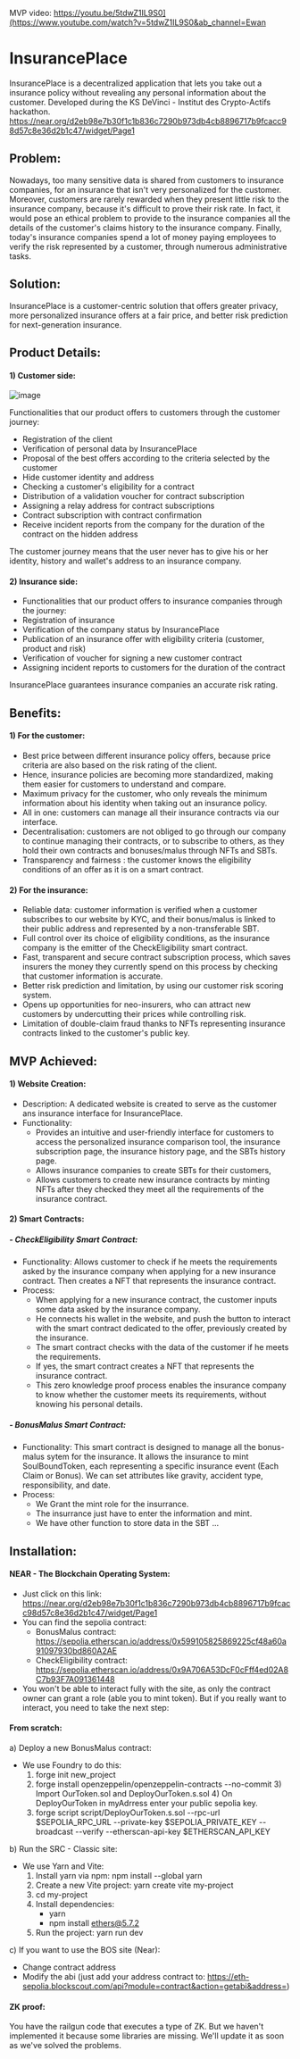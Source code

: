 MVP video: https://youtu.be/5tdwZ1IL9S0](https://www.youtube.com/watch?v=5tdwZ1IL9S0&ab_channel=Ewan

# InsurancePlace
InsurancePlace is a decentralized application that lets you take out a insurance policy without revealing any personal information about the customer. Developed during the KS DeVinci - Institut des Crypto-Actifs hackathon.
https://near.org/d2eb98e7b30f1c1b836c7290b973db4cb8896717b9fcacc98d57c8e36d2b1c47/widget/Page1

## Problem:
Nowadays, too many sensitive data is shared from customers to insurance companies, for an insurance that isn't very personalized for the customer. 
Moreover, customers are rarely rewarded when they present little risk to the insurance company, because it's difficult to prove their risk rate.
In fact, it would pose an ethical problem to provide to the insurance companies all the details of the customer's claims history to the insurance company.
Finally, today's insurance companies spend a lot of money paying employees to verify the risk represented by a customer, through numerous administrative tasks.

## Solution:
InsurancePlace is a customer-centric solution that offers greater privacy, more personalized insurance offers at a fair price, and better risk prediction for next-generation insurance.

## Product Details:

#### 1) Customer side:

![image](https://github.com/mathisrgt/InsurancePlace/assets/116173196/c8f298dc-1542-46e0-bb55-4474d4e4bb9a)

Functionalities that our product offers to customers through the customer journey:
- Registration of the client
- Verification of personal data by InsurancePlace
- Proposal of the best offers according to the criteria selected by the customer
- Hide customer identity and address
- Checking a customer's eligibility for a contract
- Distribution of a validation voucher for contract subscription
- Assigning a relay address for contract subscriptions
- Contract subscription with contract confirmation
- Receive incident reports from the company for the duration of the contract on the hidden address

The customer journey means that the user never has to give his or her identity, history and wallet's address to an insurance company.

#### 2) Insurance side:

- Functionalities that our product offers to insurance companies through the journey: 
- Registration of insurance
- Verification of the company status by InsurancePlace
- Publication of an insurance offer with eligibility criteria (customer, product and risk)
- Verification of voucher for signing a new customer contract
- Assigning incident reports to customers for the duration of the contract

InsurancePlace guarantees insurance companies an accurate risk rating.


## Benefits:

#### 1) For the customer:

- Best price between different insurance policy offers, because price criteria are also based on the risk rating of the client.
- Hence, insurance policies are becoming more standardized, making them easier for customers to understand and compare.
- Maximum privacy for the customer, who only reveals the minimum information about his identity when taking out an insurance policy.
- All in one: customers can manage all their insurance contracts via our interface.
- Decentralisation: customers are not obliged to go through our company to continue managing their contracts, or to subscribe to others, as they hold their own contracts and bonuses/malus through NFTs and SBTs.
- Transparency and fairness : the customer knows the eligibility conditions of an offer as it is on a smart contract.

#### 2) For the insurance:

- Reliable data: customer information is verified when a customer subscribes to our website by KYC, and their bonus/malus is linked to their public address and represented by a non-transferable SBT. 
- Full control over its choice of eligibility conditions, as the insurance company is the emitter of the CheckEligibility smart contract.
- Fast, transparent and secure contract subscription process, which saves insurers the money they currently spend on this process by checking that customer information is accurate.
- Better risk prediction and limitation, by using our customer risk scoring system.
- Opens up opportunities for neo-insurers, who can attract new customers by undercutting their prices while controlling risk.
- Limitation of double-claim fraud thanks to NFTs representing insurance contracts linked to the customer's public key.


## MVP Achieved:

#### 1) Website Creation:

- Description: A dedicated website is created to serve as the customer ans insurance interface for InsurancePlace.
- Functionality:
	- Provides an intuitive and user-friendly interface for customers to access the personalized insurance comparison tool, the insurance subscription page, the insurance history page, and the SBTs history page.
	- Allows insurance companies to create SBTs for their customers,
	- Allows customers to create new insurance contracts by minting NFTs after they checked they meet all the requirements of the insurance contract.

#### 2) Smart Contracts:

##### - CheckEligibility Smart Contract:
- Functionality: Allows customer to check if he meets the requirements asked by the insurance company when applying for a new insurance contract. Then creates a NFT that represents the insurance contract.
- Process:
  	- When applying for a new insurance contract, the customer inputs some data asked by the insurance company.
	- He connects his wallet in the website, and push the button to interact with the smart contract dedicated to the offer, previously created by the insurance.
	- The smart contract checks with the data of the customer if he meets the requirements.
	- If yes, the smart contract creates a NFT that represents the insurance contract.
	- This zero knowledge proof process enables the insurance company to know whether the customer meets its requirements, without knowing his personal details.


##### - BonusMalus Smart Contract:
- Functionality:  This smart contract is designed to manage all the bonus-malus sytem for the insurance. It allows the insurance to mint SoulBoundToken, each representing a specific insurance event (Each Claim or Bonus). We can set attributes like gravity, accident type, responsibility, and date.
- Process:
  	- We Grant the mint role for the insurrance.
  	- The insurrance just have to enter the information and mint.
  	- We have other function to store data in the SBT ...

## Installation:

#### NEAR - The Blockchain Operating System:
- Just click on this link: https://near.org/d2eb98e7b30f1c1b836c7290b973db4cb8896717b9fcacc98d57c8e36d2b1c47/widget/Page1
- You can find the sepolia contract:
    - BonusMalus contract: https://sepolia.etherscan.io/address/0x599105825869225cf48a60a91097930bd860A2AE
    - CheckEligibility contract: https://sepolia.etherscan.io/address/0x9A706A53DcF0cFff4ed02A8C7b93F7A091361448
- You won't be able to interact fully with the site, as only the contract owner can grant a role (able you to mint token). But if you really want to interact, you need to take the next step:

#### From scratch:
a) Deploy a new BonusMalus contract:
- We use Foundry to do this:
	1) forge init new_project
  	2) forge install openzeppelin/openzeppelin-contracts --no-commit
     	3) Import OurToken.sol and DeployOurToken.s.sol 
      	4) On DeployOurToken in myAdrress enter your public sepolia key.
	5) forge script script/DeployOurToken.s.sol --rpc-url $SEPOLIA_RPC_URL --private-key $SEPOLIA_PRIVATE_KEY --broadcast --verify --etherscan-api-key $ETHERSCAN_API_KEY

b) Run the SRC - Classic site:
- We use Yarn and Vite:
	1) Install yarn via npm: npm install --global yarn
	2) Create a new Vite project: yarn create vite my-project
	3) cd my-project
	4) Install dependencies: 
  		- yarn
  		- npm install ethers@5.7.2
	5) Run the project: yarn run dev

c) If you want to use the BOS site (Near):
- Change contract address
- Modify the abi (just add your address contract to: https://eth-sepolia.blockscout.com/api?module=contract&action=getabi&address=)

#### ZK proof:
You have the railgun code that executes a type of ZK. But we haven't implemented it because some libraries are missing.
We'll update it as soon as we've solved the problems.

